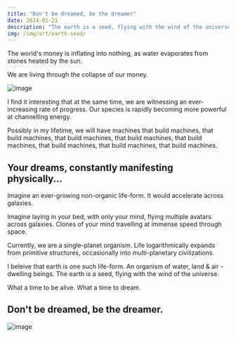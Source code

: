 ```yaml
---
title: "Don't be dreamed, be the dreamer"
date: 2024-01-21
description: "The earth is a seed, flying with the wind of the universe."
img: /img/art/earth-seed/
---
```

The world's money is inflating into nothing, as water evaporates from stones heated by the sun.

We are living through the collapse of our money.

![image](/img/art/future-home-1/structure-2048.avif)

I find it interesting that at the same time, we are witnessing an ever-increasing rate of progress. Our species is rapidly becoming more powerful at channelling energy.


Possibly in my lifetime, we will have machines that build machines, that build machines, that build machines, that build machines, that build machines, that build machines, that build machines, that build machines.

## Your dreams, constantly manifesting physically...

Imagine an ever-growing non-organic life-form. It would accelerate across galaxies.

Imagine laying in your bed, with only your mind, flying multiple avatars across galaxies. Clones of your mind travelling at immense speed through space.

Currently, we are a single-planet organism. Life logarithmically expands from primitive structures, occasionally into multi-planetary civilizations.

I beleive that earth is one such life-form. An organism of water, land & air -dwelling beings. The earth is a seed, flying with the wind of the universe.

What a time to be alive. What a time to dream.

## Don't be dreamed, be the dreamer.

![image](/img/art/future-home-1/inside-2048.avif)